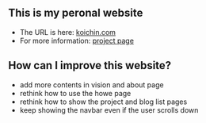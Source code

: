 ## This is my peronal website
- The URL is here: [koichin.com](https://koichin.com)
- For more information: [project page](https://koichin.com/project/my-website)

## How can I improve this website?
- add more contents in vision and about page
- rethink how to use the howe page
- rethink how to show the project and blog list pages
- keep showing the navbar even if the user scrolls down
